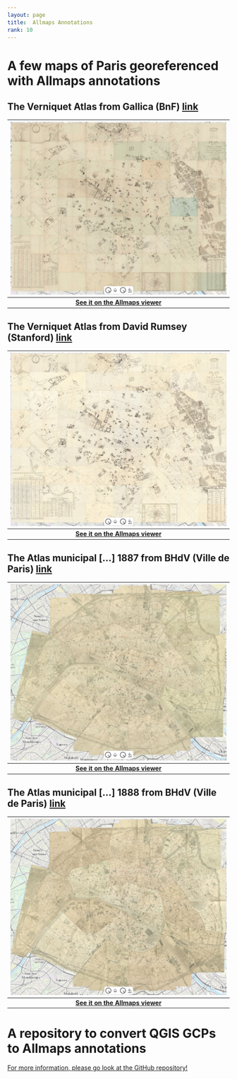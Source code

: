```yaml
---
layout: page
title:  Allmaps Annotations
rank: 10
---
```


# A few maps of Paris georeferenced with Allmaps annotations

## The Verniquet Atlas from Gallica (BnF) [link](https://gallica.bnf.fr/ark:/12148/btv1b53243704g)

| ![Verniquet BnF](./public/images/Verniquet_BnF.png) |
|:--:|
| <b>[See it on the Allmaps viewer](https://viewer.allmaps.org/?url=https%3A%2F%2Fdataverse.harvard.edu%2Fapi%2Faccess%2Fdatafile%2F7002730)</b>|

## The Verniquet Atlas from David Rumsey (Stanford) [link](https://www.davidrumsey.com/luna/servlet/detail/RUMSEY~8~1~305627~90076038)

| ![Verniquet Rumsey](./public/images/Verniquet_rumsey.png) |
|:--:|
| <b>[See it on the Allmaps viewer](https://viewer.allmaps.org/?url=https%3A%2F%2Fdataverse.harvard.edu%2Fapi%2Faccess%2Fdatafile%2F7002615)</b>|

## The Atlas municipal [...] 1887 from BHdV (Ville de Paris) [link](http://bibliotheques-specialisees.paris.fr/ark:/73873/pf0000935115)

| ![Atlas municipal 1887](./public/images/Atlas_municipal_1887.png) |
|:--:|
| <b>[See it on the Allmaps viewer](https://viewer.allmaps.org/?url=https%3A%2F%2Fraw.githubusercontent.com%2Fsoduco%2Fallmaps_annotations%2Fmain%2Foutput%2Fbhdv_atlas_municipal_1887%2Fannotation_bhdv_atlas_municipal_1887.json)</b>|

## The Atlas municipal [...] 1888 from BHdV (Ville de Paris) [link](https://bibliotheques-specialisees.paris.fr/ark:/73873/pf0000935116)

| ![Atlas municipal 1888](./public/images/Atlas_municipal_1888.png) |
|:--:|
| <b>[See it on the Allmaps viewer](https://viewer.allmaps.org/?url=https%3A%2F%2Fraw.githubusercontent.com%2Fsoduco%2Fallmaps_annotations%2Fmain%2Foutput%2Fbhdv_atlas_municipal_1888%2Fannotation_bhdv_atlas_municipal_1888.json)</b>|

# A repository to convert QGIS GCPs to Allmaps annotations
[For more information, please go look at the GitHub repository!](https://github.com/soduco/allmaps_annotations)
